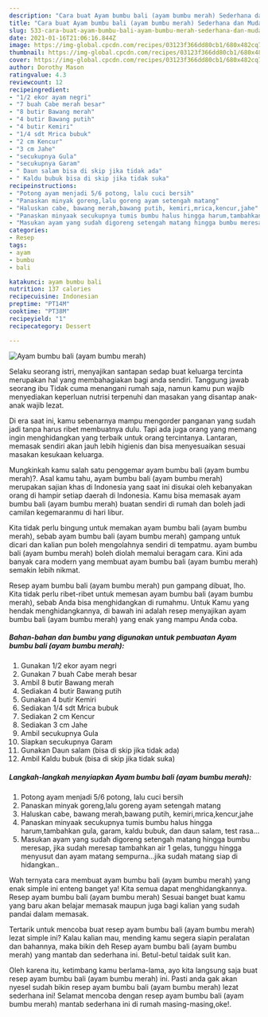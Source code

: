 ```yaml
---
description: "Cara buat Ayam bumbu bali (ayam bumbu merah) Sederhana dan Mudah Dibuat"
title: "Cara buat Ayam bumbu bali (ayam bumbu merah) Sederhana dan Mudah Dibuat"
slug: 533-cara-buat-ayam-bumbu-bali-ayam-bumbu-merah-sederhana-dan-mudah-dibuat
date: 2021-01-16T21:06:16.844Z
image: https://img-global.cpcdn.com/recipes/03123f366dd80cb1/680x482cq70/ayam-bumbu-bali-ayam-bumbu-merah-foto-resep-utama.jpg
thumbnail: https://img-global.cpcdn.com/recipes/03123f366dd80cb1/680x482cq70/ayam-bumbu-bali-ayam-bumbu-merah-foto-resep-utama.jpg
cover: https://img-global.cpcdn.com/recipes/03123f366dd80cb1/680x482cq70/ayam-bumbu-bali-ayam-bumbu-merah-foto-resep-utama.jpg
author: Dorothy Mason
ratingvalue: 4.3
reviewcount: 12
recipeingredient:
- "1/2 ekor ayam negri"
- "7 buah Cabe merah besar"
- "8 butir Bawang merah"
- "4 butir Bawang putih"
- "4 butir Kemiri"
- "1/4 sdt Mrica bubuk"
- "2 cm Kencur"
- "3 cm Jahe"
- "secukupnya Gula"
- "secukupnya Garam"
- " Daun salam bisa di skip jika tidak ada"
- " Kaldu bubuk bisa di skip jika tidak suka"
recipeinstructions:
- "Potong ayam menjadi 5/6 potong, lalu cuci bersih"
- "Panaskan minyak goreng,lalu goreng ayam setengah matang"
- "Haluskan cabe, bawang merah,bawang putih, kemiri,mrica,kencur,jahe"
- "Panaskan minyaak secukupnya tumis bumbu halus hingga harum,tambahkan gula, garam, kaldu bubuk, dan daun salam, test rasa..."
- "Masukan ayam yang sudah digoreng setengah matang hingga bumbu meresap, jika sudah meresap tambahkan air 1 gelas, tunggu hingga menyusut dan ayam matang sempurna...jika sudah matang siap di hidangkan.."
categories:
- Resep
tags:
- ayam
- bumbu
- bali

katakunci: ayam bumbu bali 
nutrition: 137 calories
recipecuisine: Indonesian
preptime: "PT14M"
cooktime: "PT38M"
recipeyield: "1"
recipecategory: Dessert

---
```



![Ayam bumbu bali (ayam bumbu merah)](https://img-global.cpcdn.com/recipes/03123f366dd80cb1/680x482cq70/ayam-bumbu-bali-ayam-bumbu-merah-foto-resep-utama.jpg)

Selaku seorang istri, menyajikan santapan sedap buat keluarga tercinta merupakan hal yang membahagiakan bagi anda sendiri. Tanggung jawab seorang ibu Tidak cuma menangani rumah saja, namun kamu pun wajib menyediakan keperluan nutrisi terpenuhi dan masakan yang disantap anak-anak wajib lezat.

Di era  saat ini, kamu sebenarnya mampu mengorder panganan yang sudah jadi tanpa harus ribet membuatnya dulu. Tapi ada juga orang yang memang ingin menghidangkan yang terbaik untuk orang tercintanya. Lantaran, memasak sendiri akan jauh lebih higienis dan bisa menyesuaikan sesuai masakan kesukaan keluarga. 



Mungkinkah kamu salah satu penggemar ayam bumbu bali (ayam bumbu merah)?. Asal kamu tahu, ayam bumbu bali (ayam bumbu merah) merupakan sajian khas di Indonesia yang saat ini disukai oleh kebanyakan orang di hampir setiap daerah di Indonesia. Kamu bisa memasak ayam bumbu bali (ayam bumbu merah) buatan sendiri di rumah dan boleh jadi camilan kegemaranmu di hari libur.

Kita tidak perlu bingung untuk memakan ayam bumbu bali (ayam bumbu merah), sebab ayam bumbu bali (ayam bumbu merah) gampang untuk dicari dan kalian pun boleh mengolahnya sendiri di tempatmu. ayam bumbu bali (ayam bumbu merah) boleh diolah memalui beragam cara. Kini ada banyak cara modern yang membuat ayam bumbu bali (ayam bumbu merah) semakin lebih nikmat.

Resep ayam bumbu bali (ayam bumbu merah) pun gampang dibuat, lho. Kita tidak perlu ribet-ribet untuk memesan ayam bumbu bali (ayam bumbu merah), sebab Anda bisa menghidangkan di rumahmu. Untuk Kamu yang hendak menghidangkannya, di bawah ini adalah resep menyajikan ayam bumbu bali (ayam bumbu merah) yang enak yang mampu Anda coba.

<!--inarticleads1-->

##### Bahan-bahan dan bumbu yang digunakan untuk pembuatan Ayam bumbu bali (ayam bumbu merah):

1. Gunakan 1/2 ekor ayam negri
1. Gunakan 7 buah Cabe merah besar
1. Ambil 8 butir Bawang merah
1. Sediakan 4 butir Bawang putih
1. Gunakan 4 butir Kemiri
1. Sediakan 1/4 sdt Mrica bubuk
1. Sediakan 2 cm Kencur
1. Sediakan 3 cm Jahe
1. Ambil secukupnya Gula
1. Siapkan secukupnya Garam
1. Gunakan  Daun salam (bisa di skip jika tidak ada)
1. Ambil  Kaldu bubuk (bisa di skip jika tidak suka)




<!--inarticleads2-->

##### Langkah-langkah menyiapkan Ayam bumbu bali (ayam bumbu merah):

1. Potong ayam menjadi 5/6 potong, lalu cuci bersih
1. Panaskan minyak goreng,lalu goreng ayam setengah matang
1. Haluskan cabe, bawang merah,bawang putih, kemiri,mrica,kencur,jahe
1. Panaskan minyaak secukupnya tumis bumbu halus hingga harum,tambahkan gula, garam, kaldu bubuk, dan daun salam, test rasa...
1. Masukan ayam yang sudah digoreng setengah matang hingga bumbu meresap, jika sudah meresap tambahkan air 1 gelas, tunggu hingga menyusut dan ayam matang sempurna...jika sudah matang siap di hidangkan..




Wah ternyata cara membuat ayam bumbu bali (ayam bumbu merah) yang enak simple ini enteng banget ya! Kita semua dapat menghidangkannya. Resep ayam bumbu bali (ayam bumbu merah) Sesuai banget buat kamu yang baru akan belajar memasak maupun juga bagi kalian yang sudah pandai dalam memasak.

Tertarik untuk mencoba buat resep ayam bumbu bali (ayam bumbu merah) lezat simple ini? Kalau kalian mau, mending kamu segera siapin peralatan dan bahannya, maka bikin deh Resep ayam bumbu bali (ayam bumbu merah) yang mantab dan sederhana ini. Betul-betul taidak sulit kan. 

Oleh karena itu, ketimbang kamu berlama-lama, ayo kita langsung saja buat resep ayam bumbu bali (ayam bumbu merah) ini. Pasti anda gak akan nyesel sudah bikin resep ayam bumbu bali (ayam bumbu merah) lezat sederhana ini! Selamat mencoba dengan resep ayam bumbu bali (ayam bumbu merah) mantab sederhana ini di rumah masing-masing,oke!.

